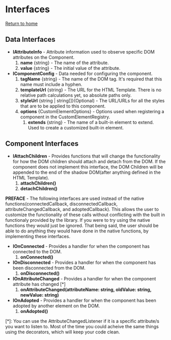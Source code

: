 # Interfaces

[Return to home](../README.md)

## Data Interfaces

* **IAttributeInfo** - Attribute information used to observe specific DOM attributes on the Component.
    1. **name** {string} - The name of the attribute.
    1. **value** {string} - The initial value of the attribute.
* **IComponentConfig** - Data needed for configuring the component.
    1. **tagName** {string} - The name of the DOM tag. It's required that this name must include a hyphen.
    1. **templateUrl** {string} - The URL for the HTML Template. There is no relative path calculations yet, so absolute paths only.
    1. **styleUrl** {string | string[]}(Optional) - The URL/URLs for all the styles that are to be applied to this component.
    1. **options** {CustomElementOptions} - Options used when registering a component in the CustomElementRegistry.
        1. **extends** {string} - The name of a built-in element to extend. Used to create a customized built-in element.

## Component Interfaces

* **IAttachChildren** - Provides functions that will change the functionality for how the DOM children should attach and detach from the DOM. If the component does not implement this interface, the DOM Children will be appended to the end of the shadow DOM(after anything defined in the HTML Template).
    1. **attachChildren()**
    1. **detachChildren()**

**PREFACE** - The following interfaces are used instead of the native functions(connectedCallback, disconnectedCallback, attributeChangedCallback, and adoptedCallback). This allows the user to customize the functionality of these calls without conflicting with the built in functionaly provided by the library. If you were to try using the native functions they would just be ignored. That being said, the user should be able to do anything they would have done in the native functions, by implementing these interfaces.

* **IOnConnected** - Provides a handler for when the component has connected to the DOM.
    1. **onConnected()**
* **IOnDisconnected** - Provides a handler for when the component has been disconnected from the DOM.
    1. **onDisconnected()**
* **IOnAttributeChanged** - Provides a handler for when the component attribute has changed [\*]
    1. **onAttributeChanged(attributeName: string, oldValue: string, newValue: string)**
* **IOnAdopted** - Provides a handler for when the component has been adopted by another element on the DOM.
    1. **onAdopted()**

[\*]: You can use the AttributeChangedListener if it is a specific attribute/s you want to listen to. Most of the time you could acheive the same things using the decorators, which will keep your code clean.